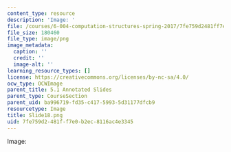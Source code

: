 ```yaml
---
content_type: resource
description: 'Image: '
file: /courses/6-004-computation-structures-spring-2017/7fe759d2481ff7e0b2ec8116ac4e3345_Slide18.png
file_size: 180460
file_type: image/png
image_metadata:
  caption: ''
  credit: ''
  image-alt: ''
learning_resource_types: []
license: https://creativecommons.org/licenses/by-nc-sa/4.0/
ocw_type: OCWImage
parent_title: 5.1 Annotated Slides
parent_type: CourseSection
parent_uid: ba996719-fd35-c417-5993-5d31177dfcb9
resourcetype: Image
title: Slide18.png
uid: 7fe759d2-481f-f7e0-b2ec-8116ac4e3345
---
```

Image: 